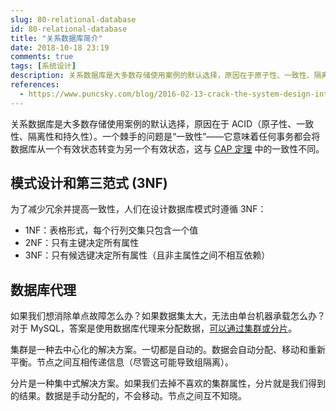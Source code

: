 ```yaml
---
slug: 80-relational-database
id: 80-relational-database
title: "关系数据库简介"
date: 2018-10-18 23:19
comments: true
tags: [系统设计]
description: 关系数据库是大多数存储使用案例的默认选择，原因在于原子性、一致性、隔离性和持久性。这里的一致性与 CAP 定理中的一致性有什么不同？我们为什么需要 3NF 和数据库代理？
references:
  - https://www.puncsky.com/blog/2016-02-13-crack-the-system-design-interview
---
```


关系数据库是大多数存储使用案例的默认选择，原因在于 ACID（原子性、一致性、隔离性和持久性）。一个棘手的问题是“一致性”——它意味着任何事务都会将数据库从一个有效状态转变为另一个有效状态，这与 [CAP 定理](https://tianpan.co/notes/2018-07-24-replica-and-consistency) 中的一致性不同。

## 模式设计和第三范式 (3NF)

为了减少冗余并提高一致性，人们在设计数据库模式时遵循 3NF：

- 1NF：表格形式，每个行列交集只包含一个值
- 2NF：只有主键决定所有属性
- 3NF：只有候选键决定所有属性（且非主属性之间不相互依赖）

## 数据库代理

如果我们想消除单点故障怎么办？如果数据集太大，无法由单台机器承载怎么办？对于 MySQL，答案是使用数据库代理来分配数据，<a target="_blank" href="http://dba.stackexchange.com/questions/8889/mysql-sharding-vs-mysql-cluster">可以通过集群或分片</a>。

集群是一种去中心化的解决方案。一切都是自动的。数据会自动分配、移动和重新平衡。节点之间互相传递信息（尽管这可能导致组隔离）。

分片是一种集中式解决方案。如果我们去掉不喜欢的集群属性，分片就是我们得到的结果。数据是手动分配的，不会移动。节点之间互不知晓。